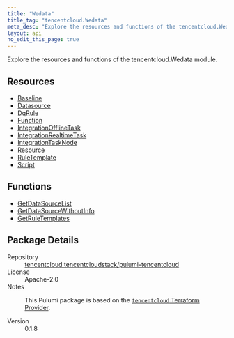 ```yaml
---
title: "Wedata"
title_tag: "tencentcloud.Wedata"
meta_desc: "Explore the resources and functions of the tencentcloud.Wedata module."
layout: api
no_edit_this_page: true
---
```


<!-- WARNING: this file was generated by Pulumi Docs Generator. -->
<!-- Do not edit by hand unless you're certain you know what you are doing! -->

Explore the resources and functions of the tencentcloud.Wedata module.

<h2 id="resources">Resources</h2>
<ul class="api">
    <li><a href="baseline/" title="Baseline"><span class="api-symbol api-symbol--resource"></span>Baseline</a></li>
    <li><a href="datasource/" title="Datasource"><span class="api-symbol api-symbol--resource"></span>Datasource</a></li>
    <li><a href="dqrule/" title="DqRule"><span class="api-symbol api-symbol--resource"></span>DqRule</a></li>
    <li><a href="function/" title="Function"><span class="api-symbol api-symbol--resource"></span>Function</a></li>
    <li><a href="integrationofflinetask/" title="IntegrationOfflineTask"><span class="api-symbol api-symbol--resource"></span>IntegrationOfflineTask</a></li>
    <li><a href="integrationrealtimetask/" title="IntegrationRealtimeTask"><span class="api-symbol api-symbol--resource"></span>IntegrationRealtimeTask</a></li>
    <li><a href="integrationtasknode/" title="IntegrationTaskNode"><span class="api-symbol api-symbol--resource"></span>IntegrationTaskNode</a></li>
    <li><a href="resource/" title="Resource"><span class="api-symbol api-symbol--resource"></span>Resource</a></li>
    <li><a href="ruletemplate/" title="RuleTemplate"><span class="api-symbol api-symbol--resource"></span>RuleTemplate</a></li>
    <li><a href="script/" title="Script"><span class="api-symbol api-symbol--resource"></span>Script</a></li>
</ul>

<h2 id="functions">Functions</h2>
<ul class="api">
    <li><a href="getdatasourcelist/" title="GetDataSourceList"><span class="api-symbol api-symbol--function"></span>GetDataSourceList</a></li>
    <li><a href="getdatasourcewithoutinfo/" title="GetDataSourceWithoutInfo"><span class="api-symbol api-symbol--function"></span>GetDataSourceWithoutInfo</a></li>
    <li><a href="getruletemplates/" title="GetRuleTemplates"><span class="api-symbol api-symbol--function"></span>GetRuleTemplates</a></li>
</ul>

<h2 id="package-details">Package Details</h2>
<dl class="package-details">
	<dt>Repository</dt>
	<dd><a href="https://github.com/tencentcloudstack/pulumi-tencentcloud">tencentcloud tencentcloudstack/pulumi-tencentcloud</a></dd>
	<dt>License</dt>
	<dd>Apache-2.0</dd>
	<dt>Notes</dt>
	<dd><p>This Pulumi package is based on the <a href="https://github.com/tencentcloudstack/terraform-provider-tencentcloud"><code>tencentcloud</code> Terraform Provider</a>.</p>
</dd>
	<dt>Version</dt>
	<dd>0.1.8</dd>
</dl>

